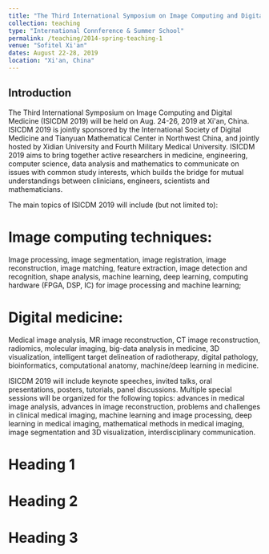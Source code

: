 ```yaml
---
title: "The Third International Symposium on Image Computing and Digital Medicine (ISICDM 2019)"
collection: teaching
type: "International Connference & Summer School"
permalink: /teaching/2014-spring-teaching-1
venue: "Sofitel Xi'an"
dates: August 22-28, 2019
location: "Xi'an, China"
---
```


## Introduction

The Third International Symposium on Image Computing and Digital Medicine (ISICDM 2019) will be held on Aug. 24-26, 2019 at Xi'an, China. ISICDM 2019 is jointly sponsored by the International Society of Digital Medicine and Tianyuan Mathematical Center in Northwest China, and jointly hosted by Xidian University and Fourth Military Medical University. ISICDM 2019 aims to bring together active researchers in medicine, engineering, computer science, data analysis and mathematics to communicate on issues with common study interests, which builds the bridge for mutual understandings between clinicians, engineers, scientists and mathematicians.

The main topics of ISICDM 2019 will include (but not limited to):

Image computing techniques:
=======
Image processing, image segmentation, image registration, image reconstruction, image matching, feature extraction, image detection and recognition, shape analysis, machine learning, deep learning, computing hardware (FPGA, DSP, IC) for image processing and machine learning;

Digital medicine: 
=======
Medical image analysis, MR image reconstruction, CT image reconstruction, radiomics, molecular imaging, big-data analysis in medicine, 3D visualization, intelligent target delineation of radiotherapy, digital pathology, bioinformatics, computational anatomy, machine/deep learning in medicine.

ISICDM 2019 will include keynote speeches, invited talks, oral presentations, posters, tutorials, panel discussions. Multiple special sessions will be organized for the following topics: advances in medical image analysis, advances in image reconstruction, problems and challenges in clinical medical imaging, machine learning and image processing, deep learning in medical imaging, mathematical methods in medical imaging, image segmentation and 3D visualization, interdisciplinary communication.

Heading 1
======

Heading 2
======

Heading 3
======
